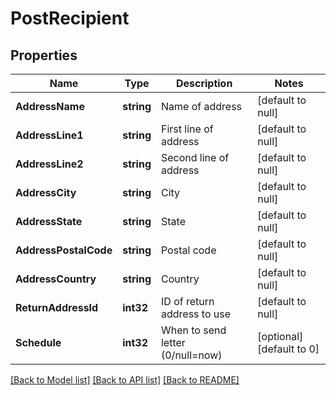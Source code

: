 # PostRecipient

## Properties
Name | Type | Description | Notes
------------ | ------------- | ------------- | -------------
**AddressName** | **string** | Name of address | [default to null]
**AddressLine1** | **string** | First line of address | [default to null]
**AddressLine2** | **string** | Second line of address | [default to null]
**AddressCity** | **string** | City | [default to null]
**AddressState** | **string** | State | [default to null]
**AddressPostalCode** | **string** | Postal code | [default to null]
**AddressCountry** | **string** | Country | [default to null]
**ReturnAddressId** | **int32** | ID of return address to use | [default to null]
**Schedule** | **int32** | When to send letter (0/null&#x3D;now) | [optional] [default to 0]

[[Back to Model list]](../README.md#documentation-for-models) [[Back to API list]](../README.md#documentation-for-api-endpoints) [[Back to README]](../README.md)


